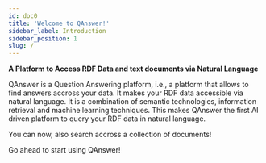 ```yaml
---
id: doc0
title: 'Welcome to QAnswer!'
sidebar_label: Introduction
sidebar_position: 1
slug: /
---
```

**A Platform to Access RDF Data and text documents via Natural Language**

QAnswer is a Question Answering platform, i.e., a platform that allows to find answers accross your data. It makes your RDF data accessible via natural language. It is a combination of semantic technologies,
information retrieval and machine learning techniques. This makes QAnswer the first AI driven platform to query your RDF data in natural language.

You can now, also search accross a collection of documents!

Go ahead to start using QAnswer!

